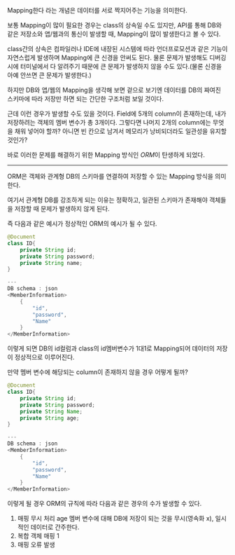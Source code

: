 
Mapping한다 라는 개념은 데이터를 서로 짝지어주는 기능을 의미한다.

보통 Mapping이 많이 필요한 경우는 class의 상속일 수도 있지만, API를 통해 DB와 같은 저장소와 앱/웹과의 통신이 발생할 때, Mapping이 많이 발생한다고 볼 수 있다.

class간의 상속은 컴파일러나 IDE에 내장된 시스템에 따라 언더프로모션과 같은 기능이 자연스럽게 발생하며 Mapping에 큰 신경을 안써도 된다. 물론 문제가 발생해도 디버깅시에 터미널에서 다 알려주기 때문에 큰 문제가 발생하지 않을 수도 있다.(물론 신경을 아예 안쓰면 큰 문제가 발생한다.)

하지만 DB와 앱/웹의 Mapping을 생각해 보면 겉으로 보기엔 데이터를 DB의 짜여진 스키마에 따라 저장만 하면 되는 간단한 구조처럼 보일 것이다.

근데 이런 경우가 발생할 수도 있을 것이다. 
Field에 5개의 column이 존재하는데, 내가 저장하려는 객체의 멤버 변수가 총 3개이다. 그렇다면 나머지 2개의 column에는 무엇을 채워 넣어야 할까? 아니면 빈 칸으로 남겨서 메모리가 낭비되더라도 일관성을 유지할 것인가?

바로 이러한 문제를 해결하기 위한 Mapping 방식인 *ORM*이 탄생하게 되었다.

---
ORM은 객체와 관계형 DB의 스키마를 연결하여 저장할 수 있는 Mapping 방식을 의미한다.

여기서 관계형 DB를 강조하게 되는 이유는 정확하고, 일관된 스키마가 존재해야 객체들을 저장할 때 문제가 발생하지 않게 된다.

즉 다음과 같은 예시가 정상적인 ORM의 예시가 될 수 있다.
```java
@Document
class ID{
	private String id;
	private String password;
	private String name;
}

---
DB schema : json
<MemberInformation>
	{
		"id",
		"password",
		"Name"
	}
</MemberInformation>

```

이렇게 되면 DB의 id컬럼과 class의 id멤버변수가 1대1로 Mapping되어 데이터의 저장이 정상적으로 이루어진다.

만약 멤버 변수에 해당되는 column이 존재하지 않을 경우 어떻게 될까?

```java
@Document
class ID{
	private String id;
	private String password;
	private String Name;
	private String age;
}

---
DB schema : json
<MemberInformation>
	{
		"id",
		"password",
		"Name"
	}
</MemberInformation>
```

이렇게 될 경우 ORM의 규칙에 따라 다음과 같은 경우의 수가 발생할 수 있다.

1. 매핑 무시 처리
	age 멤버 변수에 대해 DB에 저장이 되는 것을 무시(영속화 x), 일시적인 데이터로 간주한다.
2. 복합 객체 매핑
	1
3. 매핑 오류 발생 